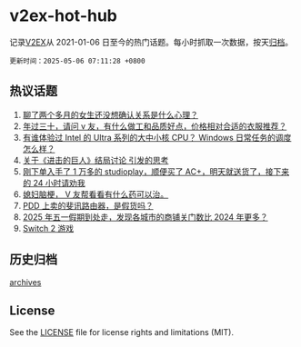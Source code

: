 # v2ex-hot-hub

 记录[V2EX](https://www.v2ex.com/)从 2021-01-06 日至今的热门话题。每小时抓取一次数据，按天[归档](archives)。

`更新时间：2025-05-06 07:11:28 +0800`

## 热议话题

1. [聊了两个多月的女生还没想确认关系是什么心理？](https://www.v2ex.com/t/1129681)
1. [年过三十，请问 v 友，有什么做工和品质好点，价格相对合适的衣服推荐？](https://www.v2ex.com/t/1129698)
1. [有谁体验过 Intel 的 Ultra 系列的大中小核 CPU？ Windows 日常任务的调度怎么样？](https://www.v2ex.com/t/1129729)
1. [关于《进击的巨人》结局讨论 引发的思考](https://www.v2ex.com/t/1129684)
1. [刚下单入手了 1 万多的 studioplay，顺便买了 AC+，明天就送货了，接下来的 24 小时请劝我](https://www.v2ex.com/t/1129711)
1. [媳妇脑梗， V 友帮看看有什么药可以治。](https://www.v2ex.com/t/1129735)
1. [PDD 上卖的斐讯路由器，是假货吗？](https://www.v2ex.com/t/1129666)
1. [2025 年五一假期到处走，发现各城市的商铺关门数比 2024 年更多？](https://www.v2ex.com/t/1129677)
1. [Switch 2 游戏](https://www.v2ex.com/t/1129671)

## 历史归档

[archives](archives)

## License

See the [LICENSE](LICENSE) file for license rights and limitations (MIT).
